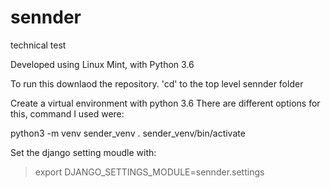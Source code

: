 # sennder
technical test

Developed using Linux Mint, with Python 3.6

To run this downlaod the repository. 
'cd'  to the top level sennder folder 

Create a virtual environment with python 3.6 
There are different options for this, command I used were: 

python3 -m venv sender_venv
. sender_venv/bin/activate


Set the django setting moudle with: 
> export DJANGO_SETTINGS_MODULE=sennder.settings 

